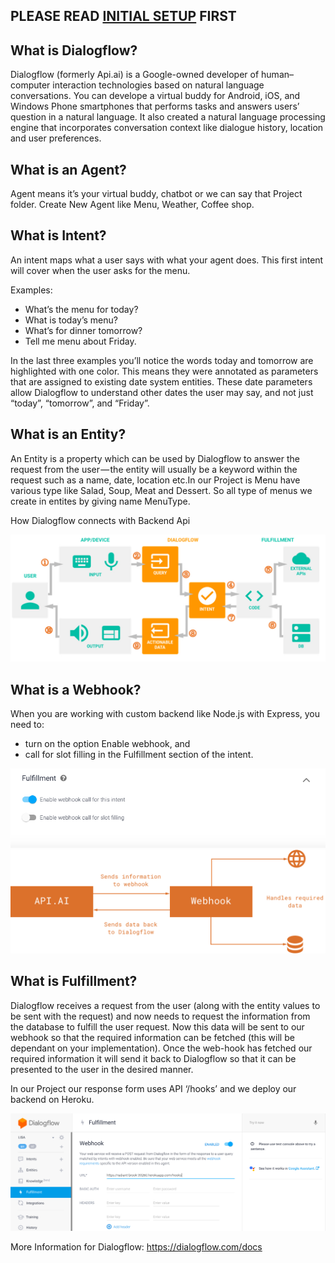 ## PLEASE READ [INITIAL SETUP](https://github.com/Official-Codaisseur-Graduate/lisa-client/blob/master/InitialSetup.md) FIRST

## What is Dialogflow?
Dialogflow (formerly Api.ai) is a Google-owned developer of human–computer interaction technologies based on natural language conversations. You can develope a virtual buddy for Android, iOS, and Windows Phone smartphones that performs tasks and answers users’ question in a natural language. It also created a natural language processing engine that incorporates conversation context like dialogue history, location and user preferences.

## What is an Agent?
Agent means it’s your virtual buddy, chatbot or we can say that Project folder. Create New Agent like Menu, Weather, Coffee shop.

## What is Intent?
An intent maps what a user says with what your agent does. This first intent will cover when the user asks for the menu.

Examples:

* What’s the menu for today?
* What is today’s menu?
* What’s for dinner tomorrow?
* Tell me menu about Friday.

In the last three examples you’ll notice the words today and tomorrow are highlighted with one color.  This means they were annotated as parameters that are assigned to existing date system entities. These date  parameters allow Dialogflow to understand other dates the user may say, and not just “today”, “tomorrow”, and “Friday”.

## What is an Entity?

An Entity is a property which can be used by Dialogflow to answer the request from the user — the entity will usually be a keyword within the request such as a name, date, location etc.In our Project is Menu have various type like Salad, Soup, Meat and Dessert. So all type of menus we create in entites by giving name MenuType.

How Dialogflow connects with Backend Api

![dialoglow-to-backend.jpg](./dialoglow-to-backend.jpg)

## What is a Webhook?

When you are working with custom backend like Node.js with Express, you need to:
* turn on the option Enable webhook, and
* call for slot filling in the Fulfillment section of the intent.

![Webhook option.png](./Webhook-option.png)
![webhook-api.png](./webhook-api.png)

## What is Fulfillment?

Dialogflow receives a request from the user (along with the entity values to be sent with the request) and now needs to request the information from the database to fulfill the user request. Now this data will be sent to our webhook so that the required information can be fetched (this will be dependant on your implementation). Once the web-hook has fetched our required information it will send it back to Dialogflow so that it can be presented to the user in the desired manner.

In our Project our response form uses API ‘/hooks’ and we deploy our backend on Heroku.

![webhook-fulfimment.png](./webhook-fulfimment.png)

More Information for Dialogflow: 
https://dialogflow.com/docs
